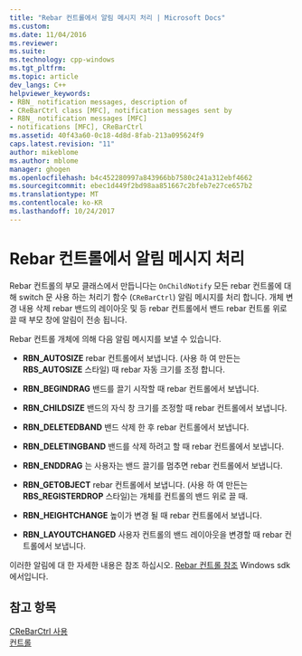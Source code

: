 ```yaml
---
title: "Rebar 컨트롤에서 알림 메시지 처리 | Microsoft Docs"
ms.custom: 
ms.date: 11/04/2016
ms.reviewer: 
ms.suite: 
ms.technology: cpp-windows
ms.tgt_pltfrm: 
ms.topic: article
dev_langs: C++
helpviewer_keywords:
- RBN_ notification messages, description of
- CReBarCtrl class [MFC], notification messages sent by
- RBN_ notification messages [MFC]
- notifications [MFC], CReBarCtrl
ms.assetid: 40f43a60-0c18-4d8d-8fab-213a095624f9
caps.latest.revision: "11"
author: mikeblome
ms.author: mblome
manager: ghogen
ms.openlocfilehash: b4c452280997a843966bb7580c241a312ebf4662
ms.sourcegitcommit: ebec1d449f2bd98aa851667c2bfeb7e27ce657b2
ms.translationtype: MT
ms.contentlocale: ko-KR
ms.lasthandoff: 10/24/2017
---
```

# <a name="processing-notification-messages-in-a-rebar-control"></a>Rebar 컨트롤에서 알림 메시지 처리
Rebar 컨트롤의 부모 클래스에서 만듭니다는 `OnChildNotify` 모든 rebar 컨트롤에 대해 switch 문 사용 하는 처리기 함수 (`CReBarCtrl`) 알림 메시지를 처리 합니다. 개체 변경 내용 삭제 rebar 밴드의 레이아웃 및 등 rebar 컨트롤에서 밴드 rebar 컨트롤 위로 끌 때 부모 창에 알림이 전송 됩니다.  
  
 Rebar 컨트롤 개체에 의해 다음 알림 메시지를 보낼 수 있습니다.  
  
-   **RBN_AUTOSIZE** rebar 컨트롤에서 보냅니다. (사용 하 여 만든는 **RBS_AUTOSIZE** 스타일) 때 rebar 자동 크기를 조정 합니다.  
  
-   **RBN_BEGINDRAG** 밴드를 끌기 시작할 때 rebar 컨트롤에서 보냅니다.  
  
-   **RBN_CHILDSIZE** 밴드의 자식 창 크기를 조정할 때 rebar 컨트롤에서 보냅니다.  
  
-   **RBN_DELETEDBAND** 밴드 삭제 한 후 rebar 컨트롤에서 보냅니다.  
  
-   **RBN_DELETINGBAND** 밴드를 삭제 하려고 할 때 rebar 컨트롤에서 보냅니다.  
  
-   **RBN_ENDDRAG** 는 사용자는 밴드 끌기를 멈추면 rebar 컨트롤에서 보냅니다.  
  
-   **RBN_GETOBJECT** rebar 컨트롤에서 보냅니다. (사용 하 여 만든는 **RBS_REGISTERDROP** 스타일)는 개체를 컨트롤의 밴드 위로 끌 때.  
  
-   **RBN_HEIGHTCHANGE** 높이가 변경 될 때 rebar 컨트롤에서 보냅니다.  
  
-   **RBN_LAYOUTCHANGED** 사용자 컨트롤의 밴드 레이아웃을 변경할 때 rebar 컨트롤에서 보냅니다.  
  
 이러한 알림에 대 한 자세한 내용은 참조 하십시오. [Rebar 컨트롤 참조](http://msdn.microsoft.com/library/windows/desktop/bb774375) Windows sdk에서입니다.  
  
## <a name="see-also"></a>참고 항목  
 [CReBarCtrl 사용](../mfc/using-crebarctrl.md)   
 [컨트롤](../mfc/controls-mfc.md)

